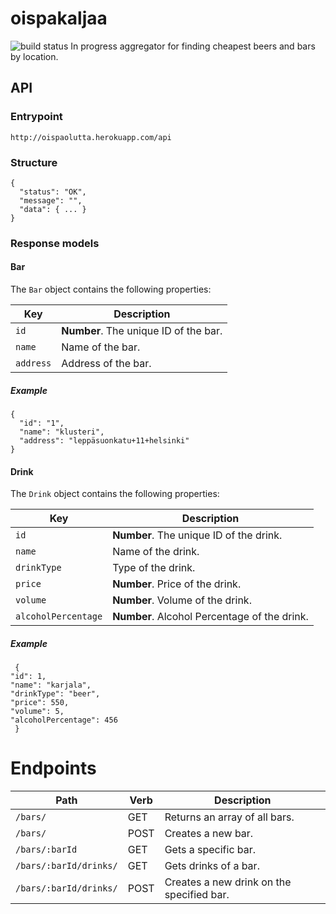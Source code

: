 # oispakaljaa
![build status](https://api.travis-ci.org/OispaKaljaa/oispakaljaa.svg?branch=master)
In progress aggregator for finding cheapest beers and bars by location. 

## API 
### Entrypoint
 `http://oispaolutta.herokuapp.com/api`
 
### Structure
```
{
  "status": "OK",
  "message": "",
  "data": { ... }
}
```
### Response models

#### Bar
The `Bar` object contains the following properties:

Key | Description
---- | -----------
`id` | **Number**. The unique ID of the bar.
`name` | Name of the bar.
`address` | Address of the bar.

##### Example
```
{
  "id": "1",
  "name": "klusteri",
  "address": "leppäsuonkatu+11+helsinki"
}
```

#### Drink
The `Drink` object contains the following properties:

Key | Description
----|------------
`id` | **Number**. The unique ID of the drink.
`name` | Name of the drink.
`drinkType` | Type of the drink.
`price` | **Number**. Price of the drink.
`volume` | **Number**. Volume of the drink.
`alcoholPercentage` | **Number**. Alcohol Percentage of the drink.

##### Example
```
 {
"id": 1,
"name": "karjala",
"drinkType": "beer",
"price": 550,
"volume": 5,
"alcoholPercentage": 456
 }
```

# Endpoints

Path | Verb | Description
-----|------|------------
`/bars/` | GET | Returns an array of all bars.
`/bars/` | POST | Creates a new bar.
`/bars/:barId` | GET | Gets a specific bar.
`/bars/:barId/drinks/` | GET | Gets drinks of a bar.
`/bars/:barId/drinks/` | POST | Creates a new drink on the specified bar.

